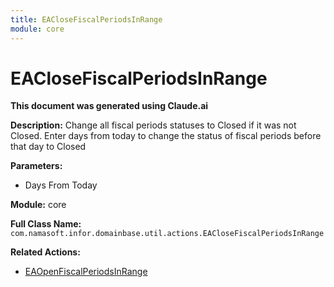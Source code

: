 ```yaml
---
title: EACloseFiscalPeriodsInRange
module: core
---
```



<div class='entity-flows'>

# EACloseFiscalPeriodsInRange

**This document was generated using Claude.ai**

**Description:** Change all fiscal periods statuses to Closed if it was not Closed.
Enter days from today to change the status of fiscal periods before that day to Closed

**Parameters:**
- Days From Today

**Module:** core

**Full Class Name:** `com.namasoft.infor.domainbase.util.actions.EACloseFiscalPeriodsInRange`

**Related Actions:**
- [EAOpenFiscalPeriodsInRange](EAOpenFiscalPeriodsInRange.md)


</div>

